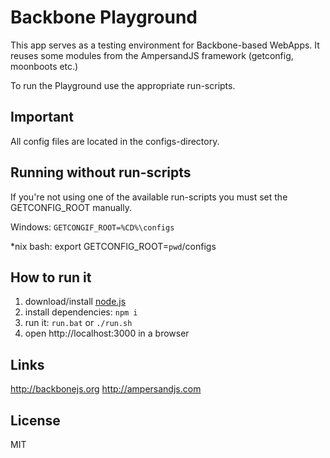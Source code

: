 # Backbone Playground

This app serves as a testing environment for Backbone-based WebApps.
It reuses some modules from the AmpersandJS framework (getconfig, moonboots etc.)

To run the Playground use the appropriate run-scripts.

## Important
All config files are located in the configs-directory.

## Running without run-scripts
If you're not using one of the available run-scripts you must set the GETCONFIG_ROOT manually.

Windows: 
`GETCONGIF_ROOT=%CD%\configs`

*nix bash:
export GETCONFIG_ROOT=``pwd``/configs

## How to run it

1. download/install [node.js](http://nodejs.org/)
1. install dependencies: `npm i`
1. run it: `run.bat` or `./run.sh`
1. open http://localhost:3000 in a browser

## Links

http://backbonejs.org
http://ampersandjs.com

## License

MIT
